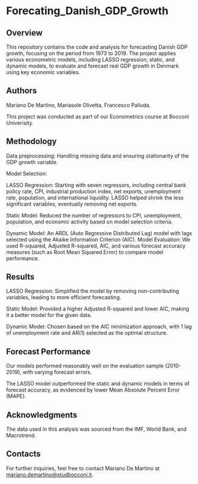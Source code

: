 # Forecating_Danish_GDP_Growth 

## Overview
This repository contains the code and analysis for forecasting Danish GDP growth, focusing on the period from 1973 to 2019. The project applies various econometric models, including LASSO regression, static, and dynamic models, to evaluate and forecast real GDP growth in Denmark using key economic variables.

## Authors
Mariano De Martino, Mariasole Olivetta, Francesco Palluda.

This project was conducted as part of our Econometrics course at Bocconi Univerisity.

## Methodology 
Data preprocessing: Handling missing data and ensuring stationarity of the GDP growth variable.

Model Selection:

LASSO Regression: Starting with seven regressors, including central bank policy rate, CPI, industrial production index, net exports, unemployment rate, population, and international liquidity. LASSO helped shrink the less significant variables, eventually removing net exports.

Static Model: Reduced the number of regressors to CPI, unemployment, population, and economic activity based on model selection criteria.

Dynamic Model: An ARDL (Auto Regressive Distributed Lag) model with lags selected using the Akaike Information Criterion (AIC).
Model Evaluation: We used R-squared, Adjusted R-squared, AIC, and various forecast accuracy measures (such as Root Mean Squared Error) to compare model performance.

## Results

LASSO Regression: Simplified the model by removing non-contributing variables, leading to more efficient forecasting.

Static Model: Provided a higher Adjusted R-squared and lower AIC, making it a better model for the given data.

Dynamic Model: Chosen based on the AIC minimization approach, with 1 lag of unemployment rate and AR(1) selected as the optimal structure.

## Forecast Performance
Our models performed reasonably well on the evaluation sample (2010-2019), with varying forecast errors.

The LASSO model outperformed the static and dynamic models in terms of forecast accuracy, as evidenced by lower Mean Absolute Percent Error (MAPE).

## Acknowledgments
The data used in this analysis was sourced from the IMF, World Bank, and Macrotrend.
## Contacts 
For further inquiries, feel free to contact Mariano De Martino at mariano.demartino@studbocconi.it.
